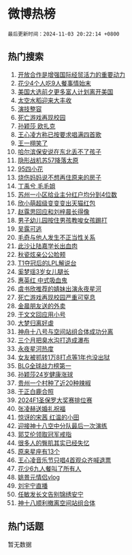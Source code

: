 # 微博热榜

`最后更新时间：2024-11-03 20:22:14 +0800`

## 热门搜索

1. [开放合作是增强国际经贸活力的重要动力](https://m.weibo.cn/search?containerid=100103type%3D1%26t%3D10%26q%3D%23%E5%BC%80%E6%94%BE%E5%90%88%E4%BD%9C%E6%98%AF%E5%A2%9E%E5%BC%BA%E5%9B%BD%E9%99%85%E7%BB%8F%E8%B4%B8%E6%B4%BB%E5%8A%9B%E7%9A%84%E9%87%8D%E8%A6%81%E5%8A%A8%E5%8A%9B%23&stream_entry_id=51&isnewpage=1&extparam=seat%3D1%26cate%3D10103%26filter_type%3Drealtimehot%26stream_entry_id%3D51%26c_type%3D51%26pos%3D0%26q%3D%2523%25E5%25BC%2580%25E6%2594%25BE%25E5%2590%2588%25E4%25BD%259C%25E6%2598%25AF%25E5%25A2%259E%25E5%25BC%25BA%25E5%259B%25BD%25E9%2599%2585%25E7%25BB%258F%25E8%25B4%25B8%25E6%25B4%25BB%25E5%258A%259B%25E7%259A%2584%25E9%2587%258D%25E8%25A6%2581%25E5%258A%25A8%25E5%258A%259B%2523%26dgr%3D0%26display_time%3D1730636533%26pre_seqid%3D17306365331720276034377)
1. [花少4个人吃9人餐事情始末](https://m.weibo.cn/search?containerid=100103type%3D1%26t%3D10%26q%3D%23%E8%8A%B1%E5%B0%914%E4%B8%AA%E4%BA%BA%E5%90%839%E4%BA%BA%E9%A4%90%E4%BA%8B%E6%83%85%E5%A7%8B%E6%9C%AB%23&stream_entry_id=31&isnewpage=1&extparam=seat%3D1%26band_rank%3D1%26pos%3D0%26flag%3D2%26cate%3D5001%26lcate%3D5001%26filter_type%3Drealtimehot%26stream_entry_id%3D31%26realpos%3D1%26c_type%3D31%26q%3D%2523%25E8%258A%25B1%25E5%25B0%25914%25E4%25B8%25AA%25E4%25BA%25BA%25E5%2590%25839%25E4%25BA%25BA%25E9%25A4%2590%25E4%25BA%258B%25E6%2583%2585%25E5%25A7%258B%25E6%259C%25AB%2523%26dgr%3D0%26display_time%3D1730636533%26pre_seqid%3D17306365331720276034377)
1. [美国大选前夕更多富人计划离开美国](https://m.weibo.cn/search?containerid=100103type%3D1%26t%3D10%26q%3D%23%E7%BE%8E%E5%9B%BD%E5%A4%A7%E9%80%89%E5%89%8D%E5%A4%95%E6%9B%B4%E5%A4%9A%E5%AF%8C%E4%BA%BA%E8%AE%A1%E5%88%92%E7%A6%BB%E5%BC%80%E7%BE%8E%E5%9B%BD%23&stream_entry_id=31&isnewpage=1&extparam=seat%3D1%26band_rank%3D2%26pos%3D1%26flag%3D0%26cate%3D5001%26lcate%3D5001%26filter_type%3Drealtimehot%26stream_entry_id%3D31%26realpos%3D2%26c_type%3D31%26q%3D%2523%25E7%25BE%258E%25E5%259B%25BD%25E5%25A4%25A7%25E9%2580%2589%25E5%2589%258D%25E5%25A4%2595%25E6%259B%25B4%25E5%25A4%259A%25E5%25AF%258C%25E4%25BA%25BA%25E8%25AE%25A1%25E5%2588%2592%25E7%25A6%25BB%25E5%25BC%2580%25E7%25BE%258E%25E5%259B%25BD%2523%26dgr%3D0%26display_time%3D1730636533%26pre_seqid%3D17306365331720276034377)
1. [太空水稻迎来大丰收](https://m.weibo.cn/search?containerid=100103type%3D1%26t%3D10%26q%3D%23%E5%A4%AA%E7%A9%BA%E6%B0%B4%E7%A8%BB%E8%BF%8E%E6%9D%A5%E5%A4%A7%E4%B8%B0%E6%94%B6%23&stream_entry_id=31&isnewpage=1&extparam=seat%3D1%26band_rank%3D3%26pos%3D2%26flag%3D0%26cate%3D5001%26lcate%3D5001%26filter_type%3Drealtimehot%26stream_entry_id%3D31%26realpos%3D3%26c_type%3D31%26q%3D%2523%25E5%25A4%25AA%25E7%25A9%25BA%25E6%25B0%25B4%25E7%25A8%25BB%25E8%25BF%258E%25E6%259D%25A5%25E5%25A4%25A7%25E4%25B8%25B0%25E6%2594%25B6%2523%26dgr%3D0%26display_time%3D1730636533%26pre_seqid%3D17306365331720276034377)
1. [演技整容](https://m.weibo.cn/search?containerid=100103type%3D1%26t%3D10%26q%3D%E6%BC%94%E6%8A%80%E6%95%B4%E5%AE%B9&stream_entry_id=31&isnewpage=1&extparam=seat%3D1%26band_rank%3D4%26pos%3D3%26flag%3D1%26cate%3D5001%26lcate%3D5001%26filter_type%3Drealtimehot%26stream_entry_id%3D31%26realpos%3D4%26c_type%3D31%26q%3D%25E6%25BC%2594%25E6%258A%2580%25E6%2595%25B4%25E5%25AE%25B9%26dgr%3D0%26display_time%3D1730636533%26pre_seqid%3D17306365331720276034377)
1. [死亡游戏再现校园](https://m.weibo.cn/search?containerid=100103type%3D1%26t%3D10%26q%3D%23%E6%AD%BB%E4%BA%A1%E6%B8%B8%E6%88%8F%E5%86%8D%E7%8E%B0%E6%A0%A1%E5%9B%AD%23&stream_entry_id=31&isnewpage=1&extparam=seat%3D1%26band_rank%3D5%26pos%3D4%26flag%3D0%26cate%3D5001%26lcate%3D5001%26filter_type%3Drealtimehot%26stream_entry_id%3D31%26realpos%3D5%26c_type%3D31%26q%3D%2523%25E6%25AD%25BB%25E4%25BA%25A1%25E6%25B8%25B8%25E6%2588%258F%25E5%2586%258D%25E7%258E%25B0%25E6%25A0%25A1%25E5%259B%25AD%2523%26dgr%3D0%26display_time%3D1730636533%26pre_seqid%3D17306365331720276034377)
1. [孙颖莎 欧扎克](https://m.weibo.cn/search?containerid=100103type%3D1%26t%3D10%26q%3D%E5%AD%99%E9%A2%96%E8%8E%8E+%E6%AC%A7%E6%89%8E%E5%85%8B&stream_entry_id=31&isnewpage=1&extparam=seat%3D1%26band_rank%3D6%26pos%3D5%26flag%3D0%26cate%3D5001%26lcate%3D5001%26filter_type%3Drealtimehot%26stream_entry_id%3D31%26realpos%3D6%26c_type%3D31%26q%3D%25E5%25AD%2599%25E9%25A2%2596%25E8%258E%258E%2520%25E6%25AC%25A7%25E6%2589%258E%25E5%2585%258B%26dgr%3D0%26display_time%3D1730636533%26pre_seqid%3D17306365331720276034377)
1. [王心凌方称已按要求唱满四首歌](https://m.weibo.cn/search?containerid=100103type%3D1%26t%3D10%26q%3D%23%E7%8E%8B%E5%BF%83%E5%87%8C%E6%96%B9%E7%A7%B0%E5%B7%B2%E6%8C%89%E8%A6%81%E6%B1%82%E5%94%B1%E6%BB%A1%E5%9B%9B%E9%A6%96%E6%AD%8C%23&stream_entry_id=31&isnewpage=1&extparam=seat%3D1%26band_rank%3D7%26pos%3D6%26flag%3D2%26cate%3D5001%26lcate%3D5001%26filter_type%3Drealtimehot%26stream_entry_id%3D31%26realpos%3D7%26c_type%3D31%26q%3D%2523%25E7%258E%258B%25E5%25BF%2583%25E5%2587%258C%25E6%2596%25B9%25E7%25A7%25B0%25E5%25B7%25B2%25E6%258C%2589%25E8%25A6%2581%25E6%25B1%2582%25E5%2594%25B1%25E6%25BB%25A1%25E5%259B%259B%25E9%25A6%2596%25E6%25AD%258C%2523%26dgr%3D0%26display_time%3D1730636533%26pre_seqid%3D17306365331720276034377)
1. [王一栩笑了](https://m.weibo.cn/search?containerid=100103type%3D1%26t%3D10%26q%3D%23%E7%8E%8B%E4%B8%80%E6%A0%A9%E7%AC%91%E4%BA%86%23&stream_entry_id=31&isnewpage=1&extparam=seat%3D1%26band_rank%3D8%26pos%3D7%26flag%3D1%26cate%3D5001%26lcate%3D5001%26filter_type%3Drealtimehot%26stream_entry_id%3D31%26realpos%3D8%26c_type%3D31%26q%3D%2523%25E7%258E%258B%25E4%25B8%2580%25E6%25A0%25A9%25E7%25AC%2591%25E4%25BA%2586%2523%26dgr%3D0%26display_time%3D1730636533%26pre_seqid%3D17306365331720276034377)
1. [哈尔滨保安说在东北丢不了孩子](https://m.weibo.cn/search?containerid=100103type%3D1%26t%3D10%26q%3D%23%E5%93%88%E5%B0%94%E6%BB%A8%E4%BF%9D%E5%AE%89%E8%AF%B4%E5%9C%A8%E4%B8%9C%E5%8C%97%E4%B8%A2%E4%B8%8D%E4%BA%86%E5%AD%A9%E5%AD%90%23&stream_entry_id=31&isnewpage=1&extparam=seat%3D1%26band_rank%3D9%26pos%3D8%26flag%3D0%26cate%3D5001%26lcate%3D5001%26filter_type%3Drealtimehot%26stream_entry_id%3D31%26realpos%3D9%26c_type%3D31%26q%3D%2523%25E5%2593%2588%25E5%25B0%2594%25E6%25BB%25A8%25E4%25BF%259D%25E5%25AE%2589%25E8%25AF%25B4%25E5%259C%25A8%25E4%25B8%259C%25E5%258C%2597%25E4%25B8%25A2%25E4%25B8%258D%25E4%25BA%2586%25E5%25AD%25A9%25E5%25AD%2590%2523%26dgr%3D0%26display_time%3D1730636533%26pre_seqid%3D17306365331720276034377)
1. [隐形战机苏57降落太原](https://m.weibo.cn/search?containerid=100103type%3D1%26t%3D10%26q%3D%23%E9%9A%90%E5%BD%A2%E6%88%98%E6%9C%BA%E8%8B%8F57%E9%99%8D%E8%90%BD%E5%A4%AA%E5%8E%9F%23&stream_entry_id=31&isnewpage=1&extparam=seat%3D1%26band_rank%3D10%26pos%3D9%26flag%3D0%26cate%3D5001%26lcate%3D5001%26filter_type%3Drealtimehot%26stream_entry_id%3D31%26realpos%3D10%26c_type%3D31%26q%3D%2523%25E9%259A%2590%25E5%25BD%25A2%25E6%2588%2598%25E6%259C%25BA%25E8%258B%258F57%25E9%2599%258D%25E8%2590%25BD%25E5%25A4%25AA%25E5%258E%259F%2523%26dgr%3D0%26display_time%3D1730636533%26pre_seqid%3D17306365331720276034377)
1. [95四小花](https://m.weibo.cn/search?containerid=100103type%3D1%26t%3D10%26q%3D95%E5%9B%9B%E5%B0%8F%E8%8A%B1&stream_entry_id=31&isnewpage=1&extparam=seat%3D1%26band_rank%3D11%26pos%3D10%26flag%3D1%26cate%3D5001%26lcate%3D5001%26filter_type%3Drealtimehot%26stream_entry_id%3D31%26realpos%3D11%26c_type%3D31%26q%3D95%25E5%259B%259B%25E5%25B0%258F%25E8%258A%25B1%26dgr%3D0%26display_time%3D1730636533%26pre_seqid%3D17306365331720276034377)
1. [烧伤妈妈说不想再住原来的房子](https://m.weibo.cn/search?containerid=100103type%3D1%26t%3D10%26q%3D%23%E7%83%A7%E4%BC%A4%E5%A6%88%E5%A6%88%E8%AF%B4%E4%B8%8D%E6%83%B3%E5%86%8D%E4%BD%8F%E5%8E%9F%E6%9D%A5%E7%9A%84%E6%88%BF%E5%AD%90%23&stream_entry_id=31&isnewpage=1&extparam=seat%3D1%26band_rank%3D12%26pos%3D11%26flag%3D2%26cate%3D5001%26lcate%3D5001%26filter_type%3Drealtimehot%26stream_entry_id%3D31%26realpos%3D12%26c_type%3D31%26q%3D%2523%25E7%2583%25A7%25E4%25BC%25A4%25E5%25A6%2588%25E5%25A6%2588%25E8%25AF%25B4%25E4%25B8%258D%25E6%2583%25B3%25E5%2586%258D%25E4%25BD%258F%25E5%258E%259F%25E6%259D%25A5%25E7%259A%2584%25E6%2588%25BF%25E5%25AD%2590%2523%26dgr%3D0%26display_time%3D1730636533%26pre_seqid%3D17306365331720276034377)
1. [丁禹兮 毛毛姐](https://m.weibo.cn/search?containerid=100103type%3D1%26t%3D10%26q%3D%E4%B8%81%E7%A6%B9%E5%85%AE+%E6%AF%9B%E6%AF%9B%E5%A7%90&stream_entry_id=31&isnewpage=1&extparam=seat%3D1%26band_rank%3D13%26pos%3D12%26flag%3D1%26cate%3D5001%26lcate%3D5001%26filter_type%3Drealtimehot%26stream_entry_id%3D31%26realpos%3D13%26c_type%3D31%26q%3D%25E4%25B8%2581%25E7%25A6%25B9%25E5%2585%25AE%2520%25E6%25AF%259B%25E6%25AF%259B%25E5%25A7%2590%26dgr%3D0%26display_time%3D1730636533%26pre_seqid%3D17306365331720276034377)
1. [苏州一小区给业主分红户均分到4位数](https://m.weibo.cn/search?containerid=100103type%3D1%26t%3D10%26q%3D%23%E8%8B%8F%E5%B7%9E%E4%B8%80%E5%B0%8F%E5%8C%BA%E7%BB%99%E4%B8%9A%E4%B8%BB%E5%88%86%E7%BA%A2%E6%88%B7%E5%9D%87%E5%88%86%E5%88%B04%E4%BD%8D%E6%95%B0%23&stream_entry_id=31&isnewpage=1&extparam=seat%3D1%26band_rank%3D14%26pos%3D13%26flag%3D1%26cate%3D5001%26lcate%3D5001%26filter_type%3Drealtimehot%26stream_entry_id%3D31%26realpos%3D14%26c_type%3D31%26q%3D%2523%25E8%258B%258F%25E5%25B7%259E%25E4%25B8%2580%25E5%25B0%258F%25E5%258C%25BA%25E7%25BB%2599%25E4%25B8%259A%25E4%25B8%25BB%25E5%2588%2586%25E7%25BA%25A2%25E6%2588%25B7%25E5%259D%2587%25E5%2588%2586%25E5%2588%25B04%25E4%25BD%258D%25E6%2595%25B0%2523%26dgr%3D0%26display_time%3D1730636533%26pre_seqid%3D17306365331720276034377)
1. [欣小萌超级变变变出天猫红包](https://m.weibo.cn/search?containerid=100103type%3D1%26t%3D10%26q%3D%23%E6%AC%A3%E5%B0%8F%E8%90%8C%E8%B6%85%E7%BA%A7%E5%8F%98%E5%8F%98%E5%8F%98%E5%87%BA%E5%A4%A9%E7%8C%AB%E7%BA%A2%E5%8C%85%23&stream_entry_id=31&isnewpage=1&extparam=seat%3D1%26band_rank%3D15%26adid%3D262999%26pos%3D14%26flag%3D0%26cate%3D5001%26lcate%3D5001%26filter_type%3Drealtimehot%26stream_entry_id%3D31%26realpos%3D15%26c_type%3D31%26q%3D%2523%25E6%25AC%25A3%25E5%25B0%258F%25E8%2590%258C%25E8%25B6%2585%25E7%25BA%25A7%25E5%258F%2598%25E5%258F%2598%25E5%258F%2598%25E5%2587%25BA%25E5%25A4%25A9%25E7%258C%25AB%25E7%25BA%25A2%25E5%258C%2585%2523%26dgr%3D0%26display_time%3D1730636533%26pre_seqid%3D17306365331720276034377)
1. [赵露思回应和刘梓晨长得像](https://m.weibo.cn/search?containerid=100103type%3D1%26t%3D10%26q%3D%23%E8%B5%B5%E9%9C%B2%E6%80%9D%E5%9B%9E%E5%BA%94%E5%92%8C%E5%88%98%E6%A2%93%E6%99%A8%E9%95%BF%E5%BE%97%E5%83%8F%23&stream_entry_id=31&isnewpage=1&extparam=seat%3D1%26band_rank%3D16%26pos%3D15%26flag%3D2%26cate%3D5001%26lcate%3D5001%26filter_type%3Drealtimehot%26stream_entry_id%3D31%26realpos%3D16%26c_type%3D31%26q%3D%2523%25E8%25B5%25B5%25E9%259C%25B2%25E6%2580%259D%25E5%259B%259E%25E5%25BA%2594%25E5%2592%258C%25E5%2588%2598%25E6%25A2%2593%25E6%2599%25A8%25E9%2595%25BF%25E5%25BE%2597%25E5%2583%258F%2523%26dgr%3D0%26display_time%3D1730636533%26pre_seqid%3D17306365331720276034377)
1. [男子幼儿园按住男孩教唆女孩踢打](https://m.weibo.cn/search?containerid=100103type%3D1%26t%3D10%26q%3D%23%E7%94%B7%E5%AD%90%E5%B9%BC%E5%84%BF%E5%9B%AD%E6%8C%89%E4%BD%8F%E7%94%B7%E5%AD%A9%E6%95%99%E5%94%86%E5%A5%B3%E5%AD%A9%E8%B8%A2%E6%89%93%23&stream_entry_id=31&isnewpage=1&extparam=seat%3D1%26band_rank%3D17%26pos%3D16%26flag%3D0%26cate%3D5001%26lcate%3D5001%26filter_type%3Drealtimehot%26stream_entry_id%3D31%26realpos%3D17%26c_type%3D31%26q%3D%2523%25E7%2594%25B7%25E5%25AD%2590%25E5%25B9%25BC%25E5%2584%25BF%25E5%259B%25AD%25E6%258C%2589%25E4%25BD%258F%25E7%2594%25B7%25E5%25AD%25A9%25E6%2595%2599%25E5%2594%2586%25E5%25A5%25B3%25E5%25AD%25A9%25E8%25B8%25A2%25E6%2589%2593%2523%26dgr%3D0%26display_time%3D1730636533%26pre_seqid%3D17306365331720276034377)
1. [吴露可逃](https://m.weibo.cn/search?containerid=100103type%3D1%26t%3D10%26q%3D%23%E5%90%B4%E9%9C%B2%E5%8F%AF%E9%80%83%23&stream_entry_id=31&isnewpage=1&extparam=seat%3D1%26band_rank%3D18%26pos%3D17%26flag%3D2%26cate%3D5001%26lcate%3D5001%26filter_type%3Drealtimehot%26stream_entry_id%3D31%26realpos%3D18%26c_type%3D31%26q%3D%2523%25E5%2590%25B4%25E9%259C%25B2%25E5%258F%25AF%25E9%2580%2583%2523%26dgr%3D0%26display_time%3D1730636533%26pre_seqid%3D17306365331720276034377)
1. [毛奇与他人发生不正当性关系](https://m.weibo.cn/search?containerid=100103type%3D1%26t%3D10%26q%3D%23%E6%AF%9B%E5%A5%87%E4%B8%8E%E4%BB%96%E4%BA%BA%E5%8F%91%E7%94%9F%E4%B8%8D%E6%AD%A3%E5%BD%93%E6%80%A7%E5%85%B3%E7%B3%BB%23&stream_entry_id=31&isnewpage=1&extparam=seat%3D1%26band_rank%3D19%26pos%3D18%26flag%3D2%26cate%3D5001%26lcate%3D5001%26filter_type%3Drealtimehot%26stream_entry_id%3D31%26realpos%3D19%26c_type%3D31%26q%3D%2523%25E6%25AF%259B%25E5%25A5%2587%25E4%25B8%258E%25E4%25BB%2596%25E4%25BA%25BA%25E5%258F%2591%25E7%2594%259F%25E4%25B8%258D%25E6%25AD%25A3%25E5%25BD%2593%25E6%2580%25A7%25E5%2585%25B3%25E7%25B3%25BB%2523%26dgr%3D0%26display_time%3D1730636533%26pre_seqid%3D17306365331720276034377)
1. [此沙让陆嘉学长出血肉](https://m.weibo.cn/search?containerid=100103type%3D1%26t%3D10%26q%3D%E6%AD%A4%E6%B2%99%E8%AE%A9%E9%99%86%E5%98%89%E5%AD%A6%E9%95%BF%E5%87%BA%E8%A1%80%E8%82%89&stream_entry_id=31&isnewpage=1&extparam=seat%3D1%26band_rank%3D20%26pos%3D19%26flag%3D1%26cate%3D5001%26lcate%3D5001%26filter_type%3Drealtimehot%26stream_entry_id%3D31%26realpos%3D20%26c_type%3D31%26q%3D%25E6%25AD%25A4%25E6%25B2%2599%25E8%25AE%25A9%25E9%2599%2586%25E5%2598%2589%25E5%25AD%25A6%25E9%2595%25BF%25E5%2587%25BA%25E8%25A1%2580%25E8%2582%2589%26dgr%3D0%26display_time%3D1730636533%26pre_seqid%3D17306365331720276034377)
1. [秋瓷炫亲公公脸颊](https://m.weibo.cn/search?containerid=100103type%3D1%26t%3D10%26q%3D%23%E7%A7%8B%E7%93%B7%E7%82%AB%E4%BA%B2%E5%85%AC%E5%85%AC%E8%84%B8%E9%A2%8A%23&stream_entry_id=31&isnewpage=1&extparam=seat%3D1%26band_rank%3D21%26pos%3D20%26flag%3D1%26cate%3D5001%26lcate%3D5001%26filter_type%3Drealtimehot%26stream_entry_id%3D31%26realpos%3D21%26c_type%3D31%26q%3D%2523%25E7%25A7%258B%25E7%2593%25B7%25E7%2582%25AB%25E4%25BA%25B2%25E5%2585%25AC%25E5%2585%25AC%25E8%2584%25B8%25E9%25A2%258A%2523%26dgr%3D0%26display_time%3D1730636533%26pre_seqid%3D17306365331720276034377)
1. [T1夺冠后的LPL解说台](https://m.weibo.cn/search?containerid=100103type%3D1%26t%3D10%26q%3D%23T1%E5%A4%BA%E5%86%A0%E5%90%8E%E7%9A%84LPL%E8%A7%A3%E8%AF%B4%E5%8F%B0%23&stream_entry_id=31&isnewpage=1&extparam=seat%3D1%26band_rank%3D22%26pos%3D21%26flag%3D2%26cate%3D5001%26lcate%3D5001%26filter_type%3Drealtimehot%26stream_entry_id%3D31%26realpos%3D22%26c_type%3D31%26q%3D%2523T1%25E5%25A4%25BA%25E5%2586%25A0%25E5%2590%258E%25E7%259A%2584LPL%25E8%25A7%25A3%25E8%25AF%25B4%25E5%258F%25B0%2523%26dgr%3D0%26display_time%3D1730636533%26pre_seqid%3D17306365331720276034377)
1. [奚梦瑶3岁女儿腿长](https://m.weibo.cn/search?containerid=100103type%3D1%26t%3D10%26q%3D%23%E5%A5%9A%E6%A2%A6%E7%91%B63%E5%B2%81%E5%A5%B3%E5%84%BF%E8%85%BF%E9%95%BF%23&stream_entry_id=31&isnewpage=1&extparam=seat%3D1%26band_rank%3D23%26pos%3D22%26flag%3D2%26cate%3D5001%26lcate%3D5001%26filter_type%3Drealtimehot%26stream_entry_id%3D31%26realpos%3D23%26c_type%3D31%26q%3D%2523%25E5%25A5%259A%25E6%25A2%25A6%25E7%2591%25B63%25E5%25B2%2581%25E5%25A5%25B3%25E5%2584%25BF%25E8%2585%25BF%25E9%2595%25BF%2523%26dgr%3D0%26display_time%3D1730636533%26pre_seqid%3D17306365331720276034377)
1. [惠英红 中式吸血鬼](https://m.weibo.cn/search?containerid=100103type%3D1%26t%3D10%26q%3D%E6%83%A0%E8%8B%B1%E7%BA%A2+%E4%B8%AD%E5%BC%8F%E5%90%B8%E8%A1%80%E9%AC%BC&stream_entry_id=31&isnewpage=1&extparam=seat%3D1%26band_rank%3D24%26pos%3D23%26flag%3D1%26cate%3D5001%26lcate%3D5001%26filter_type%3Drealtimehot%26stream_entry_id%3D31%26realpos%3D24%26c_type%3D31%26q%3D%25E6%2583%25A0%25E8%258B%25B1%25E7%25BA%25A2%2520%25E4%25B8%25AD%25E5%25BC%258F%25E5%2590%25B8%25E8%25A1%2580%25E9%25AC%25BC%26dgr%3D0%26display_time%3D1730636533%26pre_seqid%3D17306365331720276034377)
1. [虞书欣推荐的婧妹出演永夜星河](https://m.weibo.cn/search?containerid=100103type%3D1%26t%3D10%26q%3D%23%E8%99%9E%E4%B9%A6%E6%AC%A3%E6%8E%A8%E8%8D%90%E7%9A%84%E5%A9%A7%E5%A6%B9%E5%87%BA%E6%BC%94%E6%B0%B8%E5%A4%9C%E6%98%9F%E6%B2%B3%23&stream_entry_id=31&isnewpage=1&extparam=seat%3D1%26band_rank%3D25%26pos%3D24%26flag%3D0%26cate%3D5001%26lcate%3D5001%26filter_type%3Drealtimehot%26stream_entry_id%3D31%26realpos%3D25%26c_type%3D31%26q%3D%2523%25E8%2599%259E%25E4%25B9%25A6%25E6%25AC%25A3%25E6%258E%25A8%25E8%258D%2590%25E7%259A%2584%25E5%25A9%25A7%25E5%25A6%25B9%25E5%2587%25BA%25E6%25BC%2594%25E6%25B0%25B8%25E5%25A4%259C%25E6%2598%259F%25E6%25B2%25B3%2523%26dgr%3D0%26display_time%3D1730636533%26pre_seqid%3D17306365331720276034377)
1. [死亡游戏再现校园严重可窒息](https://m.weibo.cn/search?containerid=100103type%3D1%26t%3D10%26q%3D%23%E6%AD%BB%E4%BA%A1%E6%B8%B8%E6%88%8F%E5%86%8D%E7%8E%B0%E6%A0%A1%E5%9B%AD%E4%B8%A5%E9%87%8D%E5%8F%AF%E7%AA%92%E6%81%AF%23&stream_entry_id=31&isnewpage=1&extparam=seat%3D1%26band_rank%3D26%26pos%3D25%26flag%3D0%26cate%3D5001%26lcate%3D5001%26filter_type%3Drealtimehot%26stream_entry_id%3D31%26realpos%3D26%26c_type%3D31%26q%3D%2523%25E6%25AD%25BB%25E4%25BA%25A1%25E6%25B8%25B8%25E6%2588%258F%25E5%2586%258D%25E7%258E%25B0%25E6%25A0%25A1%25E5%259B%25AD%25E4%25B8%25A5%25E9%2587%258D%25E5%258F%25AF%25E7%25AA%2592%25E6%2581%25AF%2523%26dgr%3D0%26display_time%3D1730636533%26pre_seqid%3D17306365331720276034377)
1. [金晨朋友送的外卖](https://m.weibo.cn/search?containerid=100103type%3D1%26t%3D10%26q%3D%23%E9%87%91%E6%99%A8%E6%9C%8B%E5%8F%8B%E9%80%81%E7%9A%84%E5%A4%96%E5%8D%96%23&stream_entry_id=31&isnewpage=1&extparam=seat%3D1%26band_rank%3D27%26pos%3D26%26flag%3D0%26cate%3D5001%26lcate%3D5001%26filter_type%3Drealtimehot%26stream_entry_id%3D31%26realpos%3D27%26c_type%3D31%26q%3D%2523%25E9%2587%2591%25E6%2599%25A8%25E6%259C%258B%25E5%258F%258B%25E9%2580%2581%25E7%259A%2584%25E5%25A4%2596%25E5%258D%2596%2523%26dgr%3D0%26display_time%3D1730636533%26pre_seqid%3D17306365331720276034377)
1. [于文文回应用小号](https://m.weibo.cn/search?containerid=100103type%3D1%26t%3D10%26q%3D%23%E4%BA%8E%E6%96%87%E6%96%87%E5%9B%9E%E5%BA%94%E7%94%A8%E5%B0%8F%E5%8F%B7%23&stream_entry_id=31&isnewpage=1&extparam=seat%3D1%26band_rank%3D28%26pos%3D27%26flag%3D1%26cate%3D5001%26lcate%3D5001%26filter_type%3Drealtimehot%26stream_entry_id%3D31%26realpos%3D28%26c_type%3D31%26q%3D%2523%25E4%25BA%258E%25E6%2596%2587%25E6%2596%2587%25E5%259B%259E%25E5%25BA%2594%25E7%2594%25A8%25E5%25B0%258F%25E5%258F%25B7%2523%26dgr%3D0%26display_time%3D1730636533%26pre_seqid%3D17306365331720276034377)
1. [大梦归离好虐](https://m.weibo.cn/search?containerid=100103type%3D1%26t%3D10%26q%3D%E5%A4%A7%E6%A2%A6%E5%BD%92%E7%A6%BB%E5%A5%BD%E8%99%90&stream_entry_id=31&isnewpage=1&extparam=seat%3D1%26band_rank%3D29%26pos%3D28%26flag%3D1%26cate%3D5001%26lcate%3D5001%26filter_type%3Drealtimehot%26stream_entry_id%3D31%26realpos%3D29%26c_type%3D31%26q%3D%25E5%25A4%25A7%25E6%25A2%25A6%25E5%25BD%2592%25E7%25A6%25BB%25E5%25A5%25BD%25E8%2599%2590%26dgr%3D0%26display_time%3D1730636533%26pre_seqid%3D17306365331720276034377)
1. [神舟十八号与空间站组合体成功分离](https://m.weibo.cn/search?containerid=100103type%3D1%26t%3D10%26q%3D%23%E7%A5%9E%E8%88%9F%E5%8D%81%E5%85%AB%E5%8F%B7%E4%B8%8E%E7%A9%BA%E9%97%B4%E7%AB%99%E7%BB%84%E5%90%88%E4%BD%93%E6%88%90%E5%8A%9F%E5%88%86%E7%A6%BB%23&stream_entry_id=31&isnewpage=1&extparam=seat%3D1%26band_rank%3D30%26pos%3D29%26flag%3D1%26cate%3D5001%26lcate%3D5001%26filter_type%3Drealtimehot%26stream_entry_id%3D31%26realpos%3D30%26c_type%3D31%26q%3D%2523%25E7%25A5%259E%25E8%2588%259F%25E5%258D%2581%25E5%2585%25AB%25E5%258F%25B7%25E4%25B8%258E%25E7%25A9%25BA%25E9%2597%25B4%25E7%25AB%2599%25E7%25BB%2584%25E5%2590%2588%25E4%25BD%2593%25E6%2588%2590%25E5%258A%259F%25E5%2588%2586%25E7%25A6%25BB%2523%26dgr%3D0%26display_time%3D1730636533%26pre_seqid%3D17306365331720276034377)
1. [三个月把臭水沟打造成瀑布](https://m.weibo.cn/search?containerid=100103type%3D1%26t%3D10%26q%3D%E4%B8%89%E4%B8%AA%E6%9C%88%E6%8A%8A%E8%87%AD%E6%B0%B4%E6%B2%9F%E6%89%93%E9%80%A0%E6%88%90%E7%80%91%E5%B8%83&stream_entry_id=31&isnewpage=1&extparam=seat%3D1%26band_rank%3D31%26pos%3D30%26flag%3D0%26cate%3D5001%26lcate%3D5001%26filter_type%3Drealtimehot%26stream_entry_id%3D31%26realpos%3D31%26c_type%3D31%26q%3D%25E4%25B8%2589%25E4%25B8%25AA%25E6%259C%2588%25E6%258A%258A%25E8%2587%25AD%25E6%25B0%25B4%25E6%25B2%259F%25E6%2589%2593%25E9%2580%25A0%25E6%2588%2590%25E7%2580%2591%25E5%25B8%2583%26dgr%3D0%26display_time%3D1730636533%26pre_seqid%3D17306365331720276034377)
1. [永夜星河热度](https://m.weibo.cn/search?containerid=100103type%3D1%26t%3D10%26q%3D%E6%B0%B8%E5%A4%9C%E6%98%9F%E6%B2%B3%E7%83%AD%E5%BA%A6&stream_entry_id=31&isnewpage=1&extparam=seat%3D1%26band_rank%3D32%26pos%3D31%26flag%3D1%26cate%3D5001%26lcate%3D5001%26filter_type%3Drealtimehot%26stream_entry_id%3D31%26realpos%3D32%26c_type%3D31%26q%3D%25E6%25B0%25B8%25E5%25A4%259C%25E6%2598%259F%25E6%25B2%25B3%25E7%2583%25AD%25E5%25BA%25A6%26dgr%3D0%26display_time%3D1730636533%26pre_seqid%3D17306365331720276034377)
1. [女友被抓转1万8打点等1年也没出狱](https://m.weibo.cn/search?containerid=100103type%3D1%26t%3D10%26q%3D%23%E5%A5%B3%E5%8F%8B%E8%A2%AB%E6%8A%93%E8%BD%AC1%E4%B8%878%E6%89%93%E7%82%B9%E7%AD%891%E5%B9%B4%E4%B9%9F%E6%B2%A1%E5%87%BA%E7%8B%B1%23&stream_entry_id=31&isnewpage=1&extparam=seat%3D1%26band_rank%3D33%26pos%3D32%26flag%3D0%26cate%3D5001%26lcate%3D5001%26filter_type%3Drealtimehot%26stream_entry_id%3D31%26realpos%3D33%26c_type%3D31%26q%3D%2523%25E5%25A5%25B3%25E5%258F%258B%25E8%25A2%25AB%25E6%258A%2593%25E8%25BD%25AC1%25E4%25B8%25878%25E6%2589%2593%25E7%2582%25B9%25E7%25AD%25891%25E5%25B9%25B4%25E4%25B9%259F%25E6%25B2%25A1%25E5%2587%25BA%25E7%258B%25B1%2523%26dgr%3D0%26display_time%3D1730636533%26pre_seqid%3D17306365331720276034377)
1. [BLG全球战力榜第一](https://m.weibo.cn/search?containerid=100103type%3D1%26t%3D10%26q%3D%23BLG%E5%85%A8%E7%90%83%E6%88%98%E5%8A%9B%E6%A6%9C%E7%AC%AC%E4%B8%80%23&stream_entry_id=31&isnewpage=1&extparam=seat%3D1%26band_rank%3D34%26pos%3D33%26flag%3D0%26cate%3D5001%26lcate%3D5001%26filter_type%3Drealtimehot%26stream_entry_id%3D31%26realpos%3D34%26c_type%3D31%26q%3D%2523BLG%25E5%2585%25A8%25E7%2590%2583%25E6%2588%2598%25E5%258A%259B%25E6%25A6%259C%25E7%25AC%25AC%25E4%25B8%2580%2523%26dgr%3D0%26display_time%3D1730636533%26pre_seqid%3D17306365331720276034377)
1. [孙颖莎24岁健康涨球](https://m.weibo.cn/search?containerid=100103type%3D1%26t%3D10%26q%3D%23%E5%AD%99%E9%A2%96%E8%8E%8E24%E5%B2%81%E5%81%A5%E5%BA%B7%E6%B6%A8%E7%90%83%23&stream_entry_id=31&isnewpage=1&extparam=seat%3D1%26band_rank%3D35%26pos%3D34%26flag%3D32768%26cate%3D5001%26lcate%3D5001%26filter_type%3Drealtimehot%26stream_entry_id%3D31%26realpos%3D35%26c_type%3D31%26q%3D%2523%25E5%25AD%2599%25E9%25A2%2596%25E8%258E%258E24%25E5%25B2%2581%25E5%2581%25A5%25E5%25BA%25B7%25E6%25B6%25A8%25E7%2590%2583%2523%26dgr%3D0%26display_time%3D1730636533%26pre_seqid%3D17306365331720276034377)
1. [贵州一个村种了近20种辣椒](https://m.weibo.cn/search?containerid=100103type%3D1%26t%3D10%26q%3D%23%E8%B4%B5%E5%B7%9E%E4%B8%80%E4%B8%AA%E6%9D%91%E7%A7%8D%E4%BA%86%E8%BF%9120%E7%A7%8D%E8%BE%A3%E6%A4%92%23&stream_entry_id=31&isnewpage=1&extparam=seat%3D1%26band_rank%3D36%26pos%3D35%26flag%3D1%26cate%3D5001%26lcate%3D5001%26filter_type%3Drealtimehot%26stream_entry_id%3D31%26realpos%3D36%26c_type%3D31%26q%3D%2523%25E8%25B4%25B5%25E5%25B7%259E%25E4%25B8%2580%25E4%25B8%25AA%25E6%259D%2591%25E7%25A7%258D%25E4%25BA%2586%25E8%25BF%259120%25E7%25A7%258D%25E8%25BE%25A3%25E6%25A4%2592%2523%26dgr%3D0%26display_time%3D1730636533%26pre_seqid%3D17306365331720276034377)
1. [于正白鹿合照](https://m.weibo.cn/search?containerid=100103type%3D1%26t%3D10%26q%3D%23%E4%BA%8E%E6%AD%A3%E7%99%BD%E9%B9%BF%E5%90%88%E7%85%A7%23&stream_entry_id=31&isnewpage=1&extparam=seat%3D1%26band_rank%3D37%26pos%3D36%26flag%3D1%26cate%3D5001%26lcate%3D5001%26filter_type%3Drealtimehot%26stream_entry_id%3D31%26realpos%3D37%26c_type%3D31%26q%3D%2523%25E4%25BA%258E%25E6%25AD%25A3%25E7%2599%25BD%25E9%25B9%25BF%25E5%2590%2588%25E7%2585%25A7%2523%26dgr%3D0%26display_time%3D1730636533%26pre_seqid%3D17306365331720276034377)
1. [2024F1圣保罗大奖赛排位赛](https://m.weibo.cn/search?containerid=100103type%3D1%26t%3D10%26q%3D%232024F1%E5%9C%A3%E4%BF%9D%E7%BD%97%E5%A4%A7%E5%A5%96%E8%B5%9B%E6%8E%92%E4%BD%8D%E8%B5%9B%23&stream_entry_id=31&isnewpage=1&extparam=seat%3D1%26band_rank%3D38%26pos%3D37%26flag%3D1%26cate%3D5001%26lcate%3D5001%26filter_type%3Drealtimehot%26stream_entry_id%3D31%26realpos%3D38%26c_type%3D31%26q%3D%25232024F1%25E5%259C%25A3%25E4%25BF%259D%25E7%25BD%2597%25E5%25A4%25A7%25E5%25A5%2596%25E8%25B5%259B%25E6%258E%2592%25E4%25BD%258D%25E8%25B5%259B%2523%26dgr%3D0%26display_time%3D1730636533%26pre_seqid%3D17306365331720276034377)
1. [张凌赫送婚礼祝福](https://m.weibo.cn/search?containerid=100103type%3D1%26t%3D10%26q%3D%23%E5%BC%A0%E5%87%8C%E8%B5%AB%E9%80%81%E5%A9%9A%E7%A4%BC%E7%A5%9D%E7%A6%8F%23&stream_entry_id=31&isnewpage=1&extparam=seat%3D1%26band_rank%3D39%26pos%3D38%26flag%3D1%26cate%3D5001%26lcate%3D5001%26filter_type%3Drealtimehot%26stream_entry_id%3D31%26realpos%3D39%26c_type%3D31%26q%3D%2523%25E5%25BC%25A0%25E5%2587%258C%25E8%25B5%25AB%25E9%2580%2581%25E5%25A9%259A%25E7%25A4%25BC%25E7%25A5%259D%25E7%25A6%258F%2523%26dgr%3D0%26display_time%3D1730636533%26pre_seqid%3D17306365331720276034377)
1. [惊讶的宋茜 红温的小田](https://m.weibo.cn/search?containerid=100103type%3D1%26t%3D10%26q%3D%E6%83%8A%E8%AE%B6%E7%9A%84%E5%AE%8B%E8%8C%9C+%E7%BA%A2%E6%B8%A9%E7%9A%84%E5%B0%8F%E7%94%B0&stream_entry_id=31&isnewpage=1&extparam=seat%3D1%26band_rank%3D40%26pos%3D39%26flag%3D1%26cate%3D5001%26lcate%3D5001%26filter_type%3Drealtimehot%26stream_entry_id%3D31%26realpos%3D40%26c_type%3D31%26q%3D%25E6%2583%258A%25E8%25AE%25B6%25E7%259A%2584%25E5%25AE%258B%25E8%258C%259C%2520%25E7%25BA%25A2%25E6%25B8%25A9%25E7%259A%2584%25E5%25B0%258F%25E7%2594%25B0%26dgr%3D0%26display_time%3D1730636533%26pre_seqid%3D17306365331720276034377)
1. [迎接神十八空中分队最后一次演练](https://m.weibo.cn/search?containerid=100103type%3D1%26t%3D10%26q%3D%23%E8%BF%8E%E6%8E%A5%E7%A5%9E%E5%8D%81%E5%85%AB%E7%A9%BA%E4%B8%AD%E5%88%86%E9%98%9F%E6%9C%80%E5%90%8E%E4%B8%80%E6%AC%A1%E6%BC%94%E7%BB%83%23&stream_entry_id=31&isnewpage=1&extparam=seat%3D1%26band_rank%3D41%26pos%3D40%26flag%3D0%26cate%3D5001%26lcate%3D5001%26filter_type%3Drealtimehot%26stream_entry_id%3D31%26realpos%3D41%26c_type%3D31%26q%3D%2523%25E8%25BF%258E%25E6%258E%25A5%25E7%25A5%259E%25E5%258D%2581%25E5%2585%25AB%25E7%25A9%25BA%25E4%25B8%25AD%25E5%2588%2586%25E9%2598%259F%25E6%259C%2580%25E5%2590%258E%25E4%25B8%2580%25E6%25AC%25A1%25E6%25BC%2594%25E7%25BB%2583%2523%26dgr%3D0%26display_time%3D1730636533%26pre_seqid%3D17306365331720276034377)
1. [郭艾伦领取冠军戒指](https://m.weibo.cn/search?containerid=100103type%3D1%26t%3D10%26q%3D%23%E9%83%AD%E8%89%BE%E4%BC%A6%E9%A2%86%E5%8F%96%E5%86%A0%E5%86%9B%E6%88%92%E6%8C%87%23&stream_entry_id=31&isnewpage=1&extparam=seat%3D1%26band_rank%3D42%26pos%3D41%26flag%3D1%26cate%3D5001%26lcate%3D5001%26filter_type%3Drealtimehot%26stream_entry_id%3D31%26realpos%3D42%26c_type%3D31%26q%3D%2523%25E9%2583%25AD%25E8%2589%25BE%25E4%25BC%25A6%25E9%25A2%2586%25E5%258F%2596%25E5%2586%25A0%25E5%2586%259B%25E6%2588%2592%25E6%258C%2587%2523%26dgr%3D0%26display_time%3D1730636533%26pre_seqid%3D17306365331720276034377)
1. [很多人的臀肌其实已经失忆](https://m.weibo.cn/search?containerid=100103type%3D1%26t%3D10%26q%3D%23%E5%BE%88%E5%A4%9A%E4%BA%BA%E7%9A%84%E8%87%80%E8%82%8C%E5%85%B6%E5%AE%9E%E5%B7%B2%E7%BB%8F%E5%A4%B1%E5%BF%86%23&stream_entry_id=31&isnewpage=1&extparam=seat%3D1%26band_rank%3D43%26pos%3D42%26flag%3D1%26cate%3D5001%26lcate%3D5001%26filter_type%3Drealtimehot%26stream_entry_id%3D31%26realpos%3D43%26c_type%3D31%26q%3D%2523%25E5%25BE%2588%25E5%25A4%259A%25E4%25BA%25BA%25E7%259A%2584%25E8%2587%2580%25E8%2582%258C%25E5%2585%25B6%25E5%25AE%259E%25E5%25B7%25B2%25E7%25BB%258F%25E5%25A4%25B1%25E5%25BF%2586%2523%26dgr%3D0%26display_time%3D1730636533%26pre_seqid%3D17306365331720276034377)
1. [原来星座有13个](https://m.weibo.cn/search?containerid=100103type%3D1%26t%3D10%26q%3D%23%E5%8E%9F%E6%9D%A5%E6%98%9F%E5%BA%A7%E6%9C%8913%E4%B8%AA%23&stream_entry_id=31&isnewpage=1&extparam=seat%3D1%26band_rank%3D44%26pos%3D43%26flag%3D1%26cate%3D5001%26lcate%3D5001%26filter_type%3Drealtimehot%26stream_entry_id%3D31%26realpos%3D44%26c_type%3D31%26q%3D%2523%25E5%258E%259F%25E6%259D%25A5%25E6%2598%259F%25E5%25BA%25A7%25E6%259C%258913%25E4%25B8%25AA%2523%26dgr%3D0%26display_time%3D1730636533%26pre_seqid%3D17306365331720276034377)
1. [王心凌音乐节只唱4首观众齐喊退票](https://m.weibo.cn/search?containerid=100103type%3D1%26t%3D10%26q%3D%23%E7%8E%8B%E5%BF%83%E5%87%8C%E9%9F%B3%E4%B9%90%E8%8A%82%E5%8F%AA%E5%94%B14%E9%A6%96%E8%A7%82%E4%BC%97%E9%BD%90%E5%96%8A%E9%80%80%E7%A5%A8%23&stream_entry_id=31&isnewpage=1&extparam=seat%3D1%26band_rank%3D45%26pos%3D44%26flag%3D0%26cate%3D5001%26lcate%3D5001%26filter_type%3Drealtimehot%26stream_entry_id%3D31%26realpos%3D45%26c_type%3D31%26q%3D%2523%25E7%258E%258B%25E5%25BF%2583%25E5%2587%258C%25E9%259F%25B3%25E4%25B9%2590%25E8%258A%2582%25E5%258F%25AA%25E5%2594%25B14%25E9%25A6%2596%25E8%25A7%2582%25E4%25BC%2597%25E9%25BD%2590%25E5%2596%258A%25E9%2580%2580%25E7%25A5%25A8%2523%26dgr%3D0%26display_time%3D1730636533%26pre_seqid%3D17306365331720276034377)
1. [花少6九人餐叫了所有人](https://m.weibo.cn/search?containerid=100103type%3D1%26t%3D10%26q%3D%23%E8%8A%B1%E5%B0%916%E4%B9%9D%E4%BA%BA%E9%A4%90%E5%8F%AB%E4%BA%86%E6%89%80%E6%9C%89%E4%BA%BA%23&stream_entry_id=31&isnewpage=1&extparam=seat%3D1%26band_rank%3D46%26pos%3D45%26flag%3D0%26cate%3D5001%26lcate%3D5001%26filter_type%3Drealtimehot%26stream_entry_id%3D31%26realpos%3D46%26c_type%3D31%26q%3D%2523%25E8%258A%25B1%25E5%25B0%25916%25E4%25B9%259D%25E4%25BA%25BA%25E9%25A4%2590%25E5%258F%25AB%25E4%25BA%2586%25E6%2589%2580%25E6%259C%2589%25E4%25BA%25BA%2523%26dgr%3D0%26display_time%3D1730636533%26pre_seqid%3D17306365331720276034377)
1. [姚景元情侣vlog](https://m.weibo.cn/search?containerid=100103type%3D1%26t%3D10%26q%3D%E5%A7%9A%E6%99%AF%E5%85%83%E6%83%85%E4%BE%A3vlog&stream_entry_id=31&isnewpage=1&extparam=seat%3D1%26band_rank%3D47%26pos%3D46%26flag%3D1%26cate%3D5001%26lcate%3D5001%26filter_type%3Drealtimehot%26stream_entry_id%3D31%26realpos%3D47%26c_type%3D31%26q%3D%25E5%25A7%259A%25E6%2599%25AF%25E5%2585%2583%25E6%2583%2585%25E4%25BE%25A3vlog%26dgr%3D0%26display_time%3D1730636533%26pre_seqid%3D17306365331720276034377)
1. [刘宇宁直播](https://m.weibo.cn/search?containerid=100103type%3D1%26t%3D10%26q%3D%23%E5%88%98%E5%AE%87%E5%AE%81%E7%9B%B4%E6%92%AD%23&stream_entry_id=31&isnewpage=1&extparam=seat%3D1%26band_rank%3D48%26pos%3D47%26flag%3D1%26cate%3D5001%26lcate%3D5001%26filter_type%3Drealtimehot%26stream_entry_id%3D31%26realpos%3D48%26c_type%3D31%26q%3D%2523%25E5%2588%2598%25E5%25AE%2587%25E5%25AE%2581%25E7%259B%25B4%25E6%2592%25AD%2523%26dgr%3D0%26display_time%3D1730636533%26pre_seqid%3D17306365331720276034377)
1. [任敏发长文告别锦绣安宁](https://m.weibo.cn/search?containerid=100103type%3D1%26t%3D10%26q%3D%E4%BB%BB%E6%95%8F%E5%8F%91%E9%95%BF%E6%96%87%E5%91%8A%E5%88%AB%E9%94%A6%E7%BB%A3%E5%AE%89%E5%AE%81&stream_entry_id=31&isnewpage=1&extparam=seat%3D1%26band_rank%3D49%26pos%3D48%26flag%3D1%26cate%3D5001%26lcate%3D5001%26filter_type%3Drealtimehot%26stream_entry_id%3D31%26realpos%3D49%26c_type%3D31%26q%3D%25E4%25BB%25BB%25E6%2595%258F%25E5%258F%2591%25E9%2595%25BF%25E6%2596%2587%25E5%2591%258A%25E5%2588%25AB%25E9%2594%25A6%25E7%25BB%25A3%25E5%25AE%2589%25E5%25AE%2581%26dgr%3D0%26display_time%3D1730636533%26pre_seqid%3D17306365331720276034377)
1. [神十八顺利撤离空间站组合体](https://m.weibo.cn/search?containerid=100103type%3D1%26t%3D10%26q%3D%23%E7%A5%9E%E5%8D%81%E5%85%AB%E9%A1%BA%E5%88%A9%E6%92%A4%E7%A6%BB%E7%A9%BA%E9%97%B4%E7%AB%99%E7%BB%84%E5%90%88%E4%BD%93%23&stream_entry_id=31&isnewpage=1&extparam=seat%3D1%26band_rank%3D50%26pos%3D49%26flag%3D0%26cate%3D5001%26lcate%3D5001%26filter_type%3Drealtimehot%26stream_entry_id%3D31%26realpos%3D50%26c_type%3D31%26q%3D%2523%25E7%25A5%259E%25E5%258D%2581%25E5%2585%25AB%25E9%25A1%25BA%25E5%2588%25A9%25E6%2592%25A4%25E7%25A6%25BB%25E7%25A9%25BA%25E9%2597%25B4%25E7%25AB%2599%25E7%25BB%2584%25E5%2590%2588%25E4%25BD%2593%2523%26dgr%3D0%26display_time%3D1730636533%26pre_seqid%3D17306365331720276034377)

## 热门话题

暂无数据
